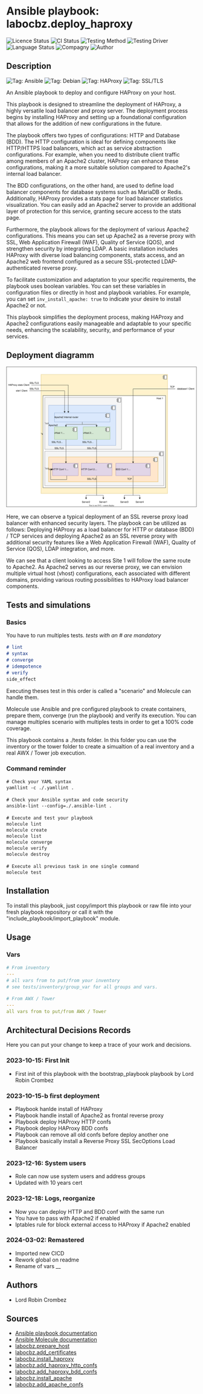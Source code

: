 # Ansible playbook: labocbz.deploy_haproxy

![Licence Status](https://img.shields.io/badge/licence-MIT-brightgreen)
![CI Status](https://img.shields.io/badge/CI-success-brightgreen)
![Testing Method](https://img.shields.io/badge/Testing%20Method-Ansible%20Molecule-blueviolet)
![Testing Driver](https://img.shields.io/badge/Testing%20Driver-docker-blueviolet)
![Language Status](https://img.shields.io/badge/language-Ansible-red)
![Compagny](https://img.shields.io/badge/Compagny-Labo--CBZ-blue)
![Author](https://img.shields.io/badge/Author-Lord%20Robin%20Crombez-blue)

## Description

![Tag: Ansible](https://img.shields.io/badge/Tech-Ansible-orange)
![Tag: Debian](https://img.shields.io/badge/Tech-Debian-orange)
![Tag: HAProxy](https://img.shields.io/badge/Tech-HAProxy-orange)
![Tag: SSL/TLS](https://img.shields.io/badge/Tech-SSL%2FTLS-orange)

An Ansible playbook to deploy and configure HAProxy on your host.

This playbook is designed to streamline the deployment of HAProxy, a highly versatile load balancer and proxy server. The deployment process begins by installing HAProxy and setting up a foundational configuration that allows for the addition of new configurations in the future.

The playbook offers two types of configurations: HTTP and Database (BDD). The HTTP configuration is ideal for defining components like HTTP/HTTPS load balancers, which act as service abstraction configurations. For example, when you need to distribute client traffic among members of an Apache2 cluster, HAProxy can enhance these configurations, making it a more suitable solution compared to Apache2's internal load balancer.

The BDD configurations, on the other hand, are used to define load balancer components for database systems such as MariaDB or Redis. Additionally, HAProxy provides a stats page for load balancer statistics visualization. You can easily add an Apache2 server to provide an additional layer of protection for this service, granting secure access to the stats page.

Furthermore, the playbook allows for the deployment of various Apache2 configurations. This means you can set up Apache2 as a reverse proxy with SSL, Web Application Firewall (WAF), Quality of Service (QOS), and strengthen security by integrating LDAP. A basic installation includes HAProxy with diverse load balancing components, stats access, and an Apache2 web frontend configured as a secure SSL-protected LDAP-authenticated reverse proxy.

To facilitate customization and adaptation to your specific requirements, the playbook uses boolean variables. You can set these variables in configuration files or directly in host and playbook variables. For example, you can set `inv_install_apache: true` to indicate your desire to install Apache2 or not.

This playbook simplifies the deployment process, making HAProxy and Apache2 configurations easily manageable and adaptable to your specific needs, enhancing the scalability, security, and performance of your services.

## Deployment diagramm

![](./assets/Ansible-Playbook-Labocbz-Deploy-Haproxy.drawio.svg)

Here, we can observe a typical deployment of an SSL reverse proxy load balancer with enhanced security layers. The playbook can be utilized as follows: Deploying HAProxy as a load balancer for HTTP or database (BDD) / TCP services and deploying Apache2 as an SSL reverse proxy with additional security features like a Web Application Firewall (WAF), Quality of Service (QOS), LDAP integration, and more.

We can see that a client looking to access Site 1 will follow the same route to Apache2. As Apache2 serves as our reverse proxy, we can envision multiple virtual host (vhost) configurations, each associated with different domains, providing various routing possibilities to HAProxy load balancer components.

## Tests and simulations

### Basics

You have to run multiples tests. *tests with an # are mandatory*

```MARKDOWN
# lint
# syntax
# converge
# idempotence
# verify
side_effect
```

Executing theses test in this order is called a "scenario" and Molecule can handle them.

Molecule use Ansible and pre configured playbook to create containers, prepare them, converge (run the playbook) and verify its execution.
You can manage multiples scenario with multiples tests in order to get a 100% code coverage.

This playbook contains a ./tests folder. In this folder you can use the inventory or the tower folder to create a simualtion of a real inventory and a real AWX / Tower job execution.

### Command reminder

```SHELL
# Check your YAML syntax
yamllint -c ./.yamllint .

# Check your Ansible syntax and code security
ansible-lint --config=./.ansible-lint .

# Execute and test your playbook
molecule lint
molecule create
molecule list
molecule converge
molecule verify
molecule destroy

# Execute all previous task in one single command
molecule test
```

## Installation

To install this playbook, just copy/import this playbook or raw file into your fresh playbook repository or call it with the "include_playbook/import_playbook" module.

## Usage

### Vars

```YAML
# From inventory
---
# all vars from to put/from your inventory
# see tests/inventory/group_var for all groups and vars.
```

```YAML
# From AWX / Tower
---
all vars from to put/from AWX / Tower
```

## Architectural Decisions Records

Here you can put your change to keep a trace of your work and decisions.

### 2023-10-15: First Init

* First init of this playbook with the bootstrap_playbook playbook by Lord Robin Crombez

### 2023-10-15-b first deployment

* Playbook hanlde install of HAProxy
* Playbook handle install of Apache2 as frontal reverse proxy
* Playbook deploy HAProxy HTTP confs
* Playbook deploy HAProxy BDD confs
* Playbook can remove all old confs before deploy another one
* Playbook basically install a Reverse Proxy SSL SecOptions Load Balancer

### 2023-12-16: System users

* Role can now use system users and address groups
* Updated with 10 years cert

### 2023-12-18: Logs, reorganize

* Now you can deploy HTTP and BDD conf with the same run
* You have to pass with Apache2 if enabled
* Iptables rule for block external access to HAProxy if Apache2 enabled

### 2024-03-02: Remastered

* Imported new CICD
* Rework global on readme
* Rename of vars __

## Authors

* Lord Robin Crombez

## Sources

* [Ansible playbook documentation](https://docs.ansible.com/ansible/latest/playbook_guide/playbooks_reuse_playbooks.html)
* [Ansible Molecule documentation](https://molecule.readthedocs.io/)
* [labocbz.prepare_host](https://github.com/CBZ-D-velop/Ansible-Role-Labocbz-Prepare-Host.git)
* [labocbz.add_certificates](https://github.com/CBZ-D-velop/Ansible-Role-Labocbz-Add-Certificates.git)
* [labocbz.install_haproxy](https://github.com/CBZ-D-velop/Ansible-Role-Labocbz-Install-Haproxy.git)
* [labocbz.add_haproxy_http_confs](https://github.com/CBZ-D-velop/Ansible-Role-Labocbz-Add-Haproxy-HTTP-Confs.git)
* [labocbz.add_haproxy_bdd_confs](https://github.com/CBZ-D-velop/Ansible-Role-Labocbz-Add-Haproxy-BDD-Confs.git)
* [labocbz.install_apache](https://github.com/CBZ-D-velop/Ansible-Role-Labocbz-Install-Apache.git)
* [labocbz.add_apache_confs](https://github.com/CBZ-D-velop/Ansible-Role-Labocbz-Add-Apache-Confs.git)